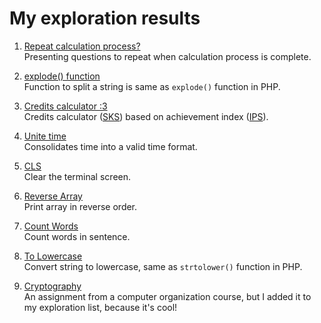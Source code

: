 # My exploration results

1. [Repeat calculation process?](./repeat.cpp)<br>
   Presenting questions to repeat when calculation process is complete.

2. [explode() function](./explode.cpp)<br>
   Function to split a string is same as `explode()` function in PHP.

3. [Credits calculator :3](./credits.cpp)<br>
   Credits calculator ([SKS](https://id.wikipedia.org/wiki/SKS)) based on
   achievement index ([IPS](https://id.wikipedia.org/wiki/Indeks_prestasi)).

4. [Unite time](./unitetime.cpp)<br>
   Consolidates time into a valid time format.

5. [CLS](./cls.cpp)<br>
   Clear the terminal screen.

6. [Reverse Array](./reverse.cpp)<br>
   Print array in reverse order.

7. [Count Words](./count.cpp)<br>
   Count words in sentence.

8. [To Lowercase](./strtolower.cpp)<br>
   Convert string to lowercase, same as `strtolower()` function in PHP.

9. [Cryptography](./crypto)<br>
   An assignment from a computer organization course, but I added it to my exploration list, because it's cool!
